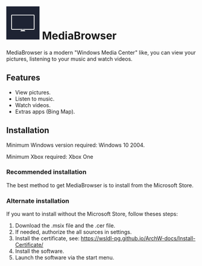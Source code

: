 # ![MediaBrowser Logo](Assets/logo.png) MediaBrowser

MediaBrowser is a modern "Windows Media Center" like, you can view your pictures, listening to your music and watch videos.

## Features
- View pictures.
- Listen to music.
- Watch videos.
- Extras apps (Bing Map).

## Installation
Minimum Windows version required: Windows 10 2004.

Minimum Xbox required: Xbox One

### Recommended installation
The best method to get MediaBrowser is to install from the Microsoft Store.

### Alternate installation
If you want to install without the Microsoft Store, follow theses steps:
1. Download the .msix file and the .cer file.
2. If needed, authorize the all sources in settings.
3. Install the certificate, see: https://wsldl-pg.github.io/ArchW-docs/Install-Certificate/
4. Install the software.
5. Launch the software via the start menu.